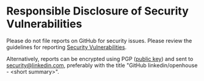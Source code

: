 # Responsible Disclosure of Security Vulnerabilities

Please do not file reports on GitHub for security issues.  Please
review the guidelines for reporting [Security Vulnerabilities](https://www.linkedin.com/help/linkedin/answer/62924/security-vulnerabilities?lang=en).

Alternatively, reports can be encrypted using PGP ([public key](https://www.linkedin.com/help/linkedin/answer/79676))
and sent to security@linkedin.com, preferably with the title "GitHub
linkedin/openhouse - &lt;short summary&gt;".
